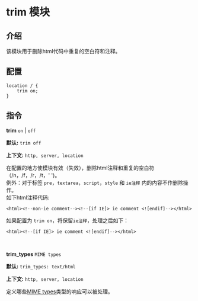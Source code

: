 # trim 模块

## 介绍

该模块用于删除html代码中重复的空白符和注释。


## 配置

    location / {
        trim on;
    }

## 指令

**trim** `on` | `off`

**默认:** `trim off`

**上下文:** `http, server, location` 
     
在配置的地方使模块有效（失效），删除html注释和重复的空白符（/n，/f，/r，/t，' ')。  
例外：对于标签 `pre`，`textarea`，`script`，`style` 和 `ie注释` 内的内容不作删除操作。  
如下html注释代码:

    <html><!--non-ie comment--><!--[if IE]> ie comment <![endif]--></html>

如果配置为 `trim on`，将保留`ie注释`，处理之后如下：

    <html><!--[if IE]> ie comment <![endif]--></html>
    
<br/>

**trim_types** `MIME types`

**默认:** `trim_types: text/html`

**上下文:** `http, server, location`

定义哪些[MIME types](http://en.wikipedia.org/wiki/MIME_type)类型的响应可以被处理。

<br/>
